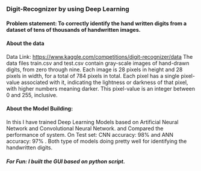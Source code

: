### Digit-Recognizer by using Deep Learning

#### Problem statement: To correctly identify the hand written digits from a dataset of tens of thousands of handwritten images.

#### About the data
Data Link: https://www.kaggle.com/competitions/digit-recognizer/data
The data files train.csv and test.csv contain gray-scale images of hand-drawn digits, from zero through nine.
Each image is 28 pixels in height and 28 pixels in width, for a total of 784 pixels in total. Each pixel has a single pixel-value associated with it, indicating the lightness or darkness of that pixel, with higher numbers meaning darker. This pixel-value is an integer between 0 and 255, inclusive.

#### About the Model Building:
In this I have trained Deep Learning Models based on Artificial Neural Network and Convolutional Neural Network. and Compared the performance of system.
On Test set: CNN accuracy: 98% and ANN accuracy: 97% . Both type of models doing pretty well for identifying the handwritten digits.
##### For Fun: I built the GUI based on python script.
